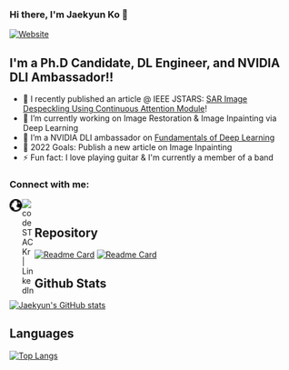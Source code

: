 ### Hi there, I'm Jaekyun Ko 👋 

[![Website](https://img.shields.io/website?label=Parallel-Computing-Laboratory&style=for-the-badge&url=http://vortex.hanyang.ac.kr)](http://vortex.hanyang.ac.kr)

## I'm a Ph.D Candidate, DL Engineer, and NVIDIA DLI Ambassador!!

- 🔭 I recently published an article @ IEEE JSTARS: [SAR Image Despeckling Using Continuous Attention Module][paper]!
- 🌱 I’m currently working on Image Restoration & Image Inpainting via Deep Learning
- 👯 I’m a NVIDIA DLI ambassador on [Fundamentals of Deep Learning][DLI]
- 🥅 2022 Goals: Publish a new article on Image Inpainting
- ⚡ Fun fact: I love playing guitar & I'm currently a member of a band

### Connect with me:

[<img align="left" alt="vortex.hanyang.ac.kr" width="22px" src="https://raw.githubusercontent.com/iconic/open-iconic/master/svg/globe.svg" />][website]
[<img align="left" alt="codeSTACKr | LinkedIn" width="22px" src="https://cdn.jsdelivr.net/npm/simple-icons@v3/icons/linkedin.svg" />][linkedin]

<br />

## Repository
[![Readme Card](https://github-readme-stats.vercel.app/api/pin/?username=JK-the-Ko&repo=SAR-CAM)](https://github.com/JK-the-Ko/SAR-CAM)
[![Readme Card](https://github-readme-stats.vercel.app/api/pin/?username=JK-the-Ko&repo=Thermo_Fluid_Dynamics_Experiment)](https://github.com/JK-the-Ko/Thermo_Fluid_Dynamics_Experiment)

## Github Stats
[![Jaekyun's GitHub stats](https://github-readme-stats.vercel.app/api?username=JK-the-Ko&count_private=True&show_icons=True)](https://github.com/JK-the-Ko)

## Languages
[![Top Langs](https://github-readme-stats.vercel.app/api/top-langs/?username=JK-the-Ko)](https://github.com/JK-the-Ko)

[website]: http://vortex.hanyang.ac.kr
[DLI]: https://courses.nvidia.com/certificates/5f3f76d8edd84970a790b8f884d442b3
[paper]: https://ieeexplore.ieee.org/document/9633208
[linkedin]: https://www.linkedin.com/in/jaekyun-ko/
